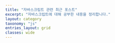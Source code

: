 ```yaml
---
title: "자바스크립트 관련 최근 포스트"
excerpt: "자바스크립트에 대해 공부한 내용을 정리합니다."
layout: category
taxonomy: "js"
entries_layout: grid
classes: wide
---
```

